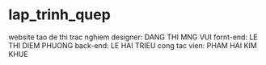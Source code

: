 # lap_trinh_quep
website tao de thi trac nghiem
designer: DANG THI MNG VUI
fornt-end: LE THI DIEM PHUONG
back-end: LE HAI TRIEU
cong tac vien: PHAM HAI KIM KHUE
